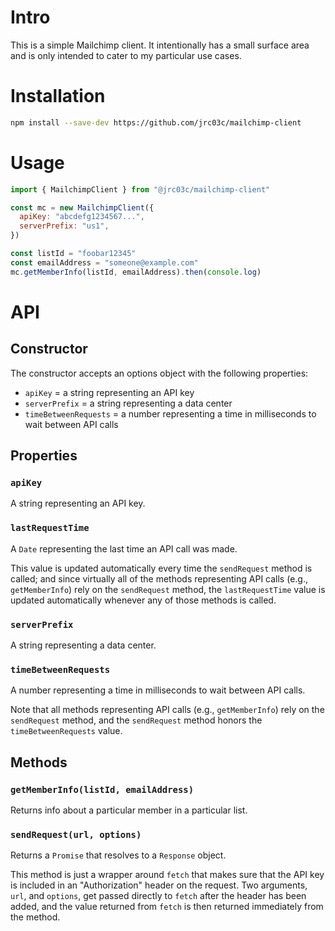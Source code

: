 # Intro

This is a simple Mailchimp client. It intentionally has a small surface area and is only intended to cater to my particular use cases.

# Installation

```bash
npm install --save-dev https://github.com/jrc03c/mailchimp-client
```

# Usage

```js
import { MailchimpClient } from "@jrc03c/mailchimp-client"

const mc = new MailchimpClient({
  apiKey: "abcdefg1234567...",
  serverPrefix: "us1",
})

const listId = "foobar12345"
const emailAddress = "someone@example.com"
mc.getMemberInfo(listId, emailAddress).then(console.log)
```

# API

## Constructor

The constructor accepts an options object with the following properties:

- `apiKey` = a string representing an API key
- `serverPrefix` = a string representing a data center
- `timeBetweenRequests` = a number representing a time in milliseconds to wait between API calls

## Properties

### `apiKey`

A string representing an API key.

### `lastRequestTime`

A `Date` representing the last time an API call was made.

This value is updated automatically every time the `sendRequest` method is called; and since virtually all of the methods representing API calls (e.g., `getMemberInfo`) rely on the `sendRequest` method, the `lastRequestTime` value is updated automatically whenever any of those methods is called.

### `serverPrefix`

A string representing a data center.

### `timeBetweenRequests`

A number representing a time in milliseconds to wait between API calls.

Note that all methods representing API calls (e.g., `getMemberInfo`) rely on the `sendRequest` method, and the `sendRequest` method honors the `timeBetweenRequests` value.

## Methods

### `getMemberInfo(listId, emailAddress)`

Returns info about a particular member in a particular list.

### `sendRequest(url, options)`

Returns a `Promise` that resolves to a `Response` object.

This method is just a wrapper around `fetch` that makes sure that the API key is included in an "Authorization" header on the request. Two arguments, `url`, and `options`, get passed directly to `fetch` after the header has been added, and the value returned from `fetch` is then returned immediately from the method.
